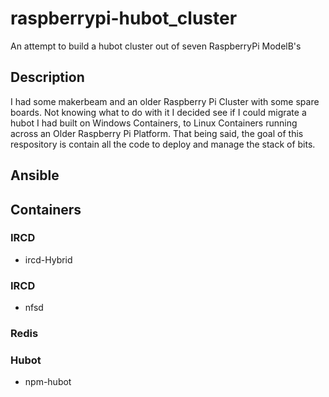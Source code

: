 # raspberrypi-hubot_cluster
An attempt to build a hubot cluster out of seven RaspberryPi ModelB's
## Description
I had some makerbeam and an older Raspberry Pi Cluster with some spare boards.  Not knowing what to do with it I decided see if I could migrate a hubot I had built on Windows Containers, to Linux Containers running across an Older Raspberry Pi Platform.  That being said, the goal of this respository is contain all the code to deploy and manage the stack of bits.
## Ansible
## Containers
### IRCD
* ircd-Hybrid

### IRCD
* nfsd


### Redis

### Hubot
* npm-hubot


